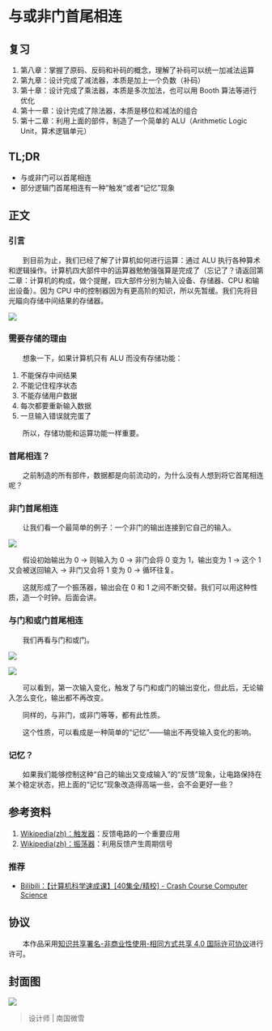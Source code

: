 # 与或非门首尾相连

## 复习

1. 第八章：掌握了原码、反码和补码的概念，理解了补码可以统一加减法运算
2. 第九章：设计完成了减法器，本质是加上一个负数（补码）
3. 第十章：设计完成了乘法器，本质是多次加法，也可以用 Booth 算法等进行优化
4. 第十一章：设计完成了除法器，本质是移位和减法的组合
5. 第十二章：利用上面的部件，制造了一个简单的 ALU（Arithmetic Logic Unit，算术逻辑单元）

## TL;DR

- 与或非门可以首尾相连
- 部分逻辑门首尾相连有一种“触发”或者“记忆”现象

## 正文

### 引言

　　到目前为止，我们已经了解了计算机如何进行运算：通过 ALU 执行各种算术和逻辑操作。计算机四大部件中的运算器勉勉强强算是完成了（忘记了？请返回第二章：计算机的构成，做个提醒，四大部件分别为输入设备、存储器、CPU 和输出设备）。因为 CPU 中的控制器因为有更高阶的知识，所以先暂缓。我们先将目光瞄向存储中间结果的存储器。

![](https://raw.githubusercontent.com/TinySnow/GithubImageHosting/main/blog/technology/computer-science-guide/content/von_neumann-architecture.webp)

### 需要存储的理由

　　想象一下，如果计算机只有 ALU 而没有存储功能：

1. 不能保存中间结果
2. 不能记住程序状态
3. 不能存储用户数据
4. 每次都要重新输入数据
5. 一旦输入错误就完蛋了

　　所以，存储功能和运算功能一样重要。

### 首尾相连？

　　之前制造的所有部件，数据都是向前流动的，为什么没有人想到将它首尾相连呢？

### 非门首尾相连

　　让我们看一个最简单的例子：一个非门的输出连接到它自己的输入。

![](https://raw.githubusercontent.com/TinySnow/GithubImageHosting/main/blog/computer-science-guide/content/not-gate-feedback.png)

　　假设初始输出为 0 -> 则输入为 0 -> 非门会将 0 变为 1，输出变为 1 -> 这个 1 又会被送回输入 -> 非门又会将 1 变为 0 -> 循环往复。

　　这就形成了一个振荡器，输出会在 0 和 1 之间不断交替。我们可以用这种性质，造一个时钟。后面会讲。

### 与门和或门首尾相连

　　我们再看与门和或门。

![](https://raw.githubusercontent.com/TinySnow/GithubImageHosting/main/blog/computer-science-guide/content/trigger-and.png)

![](https://raw.githubusercontent.com/TinySnow/GithubImageHosting/main/blog/computer-science-guide/content/trigger-or.png)

　　可以看到，第一次输入变化，触发了与门和或门的输出变化，但此后，无论输入怎么变化，输出都不再改变。

　　同样的，与非门，或非门等等，都有此性质。

　　这个性质，可以看成是一种简单的“记忆”——输出不再受输入变化的影响。

### 记忆？

　　如果我们能够控制这种“自己的输出又变成输入”的“反馈”现象，让电路保持在某个稳定状态，把上面的“记忆”现象改造得高端一些，会不会更好一些？

## 参考资料

1. [Wikipedia(zh)：触发器](https://zh.wikipedia.org/wiki/%E8%A7%A6%E5%8F%91%E5%99%A8)：反馈电路的一个重要应用
2. [Wikipedia(zh)：振荡器](https://zh.wikipedia.org/wiki/%E6%8C%AF%E8%8D%A1%E5%99%A8)：利用反馈产生周期信号

### 推荐

- [Bilibili：【计算机科学速成课】[40集全/精校] - Crash Course Computer Science](https://www.bilibili.com/video/av21376839?p=6)

## 协议

　　本作品采用[知识共享署名-非商业性使用-相同方式共享 4.0 国际许可协议](https://creativecommons.org/licenses/by-nc-sa/4.0/deed.zh)进行许可。

## 封面图

![](https://raw.githubusercontent.com/TinySnow/GithubImageHosting/main/blog/computer-science-guide/cover/与或非门首尾相连.png)

> 设计师 | 南国微雪